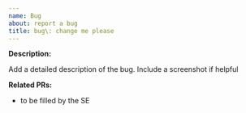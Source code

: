 ```yaml
---
name: Bug
about: report a bug
title: bug\: change me please
---
```


**Description:**

Add a detailed description of the bug. Include a screenshot if helpful

**Related PRs:**
* to be filled by the SE
